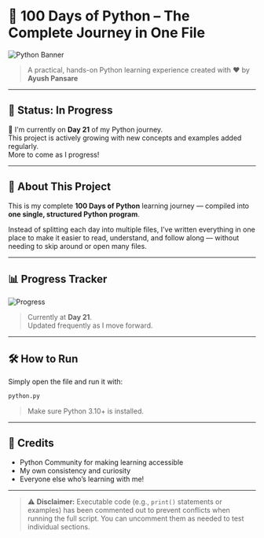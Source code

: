 # 🐍 100 Days of Python – The Complete Journey in One File

![Python Banner](https://1000logos.net/wp-content/uploads/2020/08/Python-Logo.png)

> A practical, hands-on Python learning experience created with ❤️ by **Ayush Pansare**

---

## 🚧 Status: **In Progress**

📌 I'm currently on **Day 21** of my Python journey.  
This project is actively growing with new concepts and examples added regularly.  
More to come as I progress!

---

## 🚀 About This Project

This is my complete **100 Days of Python** learning journey — compiled into **one single, structured Python program**.

Instead of splitting each day into multiple files, I've written everything in one place to make it easier to read, understand, and follow along — without needing to skip around or open many files.

---


## 📊 Progress Tracker

![Progress](https://img.shields.io/badge/Progress-20%25-yellow)

> Currently at **Day 21**.  
Updated frequently as I move forward.

---

## 🛠️ How to Run

Simply open the file and run it with:

```bash
python.py
```

> Make sure Python 3.10+ is installed.

---

## 🙌 Credits

- Python Community for making learning accessible  
- My own consistency and curiosity  
- Everyone else who’s learning with me!

---

> ⚠️ **Disclaimer:** Executable code (e.g., `print()` statements or examples) has been commented out to prevent conflicts when running the full script. You can uncomment them as needed to test individual sections.
